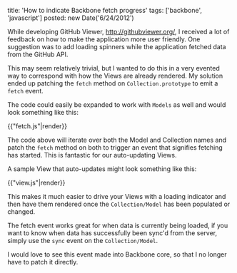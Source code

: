 title: 'How to indicate Backbone fetch progress'
tags: ['backbone', 'javascript']
posted: new Date('6/24/2012')

While developing GitHub Viewer, http://githubviewer.org/, I received a lot of 
feedback on how to make the application more user friendly.  One suggestion was
to add loading spinners while the application fetched data from the GitHub API.

This may seem relatively trivial, but I wanted to do this in a very evented way
to correspond with how the Views are already rendered.  My solution ended up
patching the `fetch` method on `Collection.prototype` to emit a `fetch` event.

The code could easily be expanded to work with `Models` as well and would look
something like this:

{{"fetch.js"|render}}

The code above will iterate over both the Model and Collection names and patch
the `fetch` method on both to trigger an event that signifies fetching has
started.  This is fantastic for our auto-updating Views.

A sample View that auto-updates might look something like this:

{{"view.js"|render}}

This makes it much easier to drive your Views with a loading indicator and then
have them rendered once the `Collection/Model` has been populated or changed.

The fetch event works great for when data is currently being loaded, if you
want to know when data has successfully been sync'd from the server, simply
use the `sync` event on the `Collection/Model`.

I would love to see this event made into Backbone core, so that I no longer
have to patch it directly.
